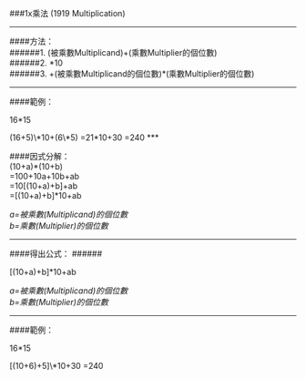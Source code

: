 ###1x乘法 (1919 Multiplication)
***

####方法：  
######1. (被乘數Multiplicand)+(乘數Multiplier的個位數)  
######2. \*10  
######3. +(被乘數Multiplicand的個位數)*(乘數Multiplier的個位數)  

***

####範例：  
<p>16*15</p>  
(16+5)\*10+(6\*5)  
=21*10+30   
=240
***

####因式分解：  
(10+a)\*(10+b)  
=100+10a+10b+ab  
=10[(10+a)+b]+ab  
=[(10+a)+b]\*10+ab  

*a=被乘數(Multiplicand)的個位數*  
*b=乘數(Multiplier)的個位數*
***
  
####得出公式：
######<p>[(10+a)+b]*10+ab</p>
*a=被乘數(Multiplicand)的個位數*  
*b=乘數(Multiplier)的個位數*
***

####範例：  
<p>16*15</p>  
[(10+6)+5]\*10+30      
=240
